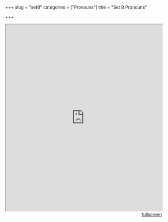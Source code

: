+++
slug = "setB"
categories = ["Pronouns"]
title = "Set B Pronouns"

+++
<head>
<style type="text/css">
	.padding {
		padding: 30px;
	}
</style>
</head>

<body>
<div>
<iframe src="https://sasha-kozhukhar.github.io/guatemala_atlas/maps/setB_position.html" width = "100%" height = "600px"></iframe>
<div align="right"><a href="https://sasha-kozhukhar.github.io/guatemala_atlas/maps/setB_position.html" target="_blank" class="button">fullscreen</a></div>
</div>
</body>

